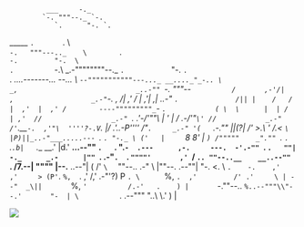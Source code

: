              ___     -._
            `-. """--._ `-.
               `.      "-. `.
 _____           `.       `. \       
`-.   """---.._    \        `.\
   `-.         "-.  \         `\
      `.          `-.\          \_.-""""""""--._
        `.           `                          "-.
          `.                                       `.    __....-------...
--..._      \                                       `--"""""""""""---..._
__...._"_-.. \                       _,                             _..-""
`-.      """--`           /       ,-'/|     ,                   _.-"
   `-.                 , /|     ,'  / |   ,'|    ,|        _..-"
      `.              /|| |    /   / |  ,'  |  ,' /        ----"""""""""_`-
        `.            ( \  \      |  | /   | ,'  //                 _.-"
          `.        .'-\/'""\ |  '  | /  .-/'"`\' //            _.-"
    /'`.____`-.  ,'"\  ''''?-.V`.   |/ .'..-P''''  /"`.     _.-"
   '(   `.-._""  ||(?|    /'   >.\  ' /.<   `\    |P)||_..-"___.....---
     `.   `. "-._ \ ('   |     `8      8'     |   `) /"""""    _".""
       `.   `.   `.`.b|   `.__            __.'   |d.'  __...--""
         `.   `.   ".`-  .---      ,-.     ---.  -'.-""
           `.   `.   ""|      -._      _.-      |""
             `.  .-"`.  `.       `""""'       ,'
               `/     `.. ""--..__    __..--""
                `.      /7.--|    """"    |--.__
                  ..--"| (  /'            `\  ` ""--..
               .-"      \\  |""--.    .--""|          "-.
              <.         \\  `.    -.    ,'       ,'     >
             (P'`.        `%,  `.      ,'        /,' .-"'?)
             P    `. \      `%,  `.  ,'         /' .'     \
            | --"  _\||       `%,  `'          /.-'   .    )
            |       `-.""--..   `%..--"""\\"--.'       "-  |
            \          `.  .--"""  "\.\.\ \\.'       )     |

![](https://images-wixmp-ed30a86b8c4ca887773594c2.wixmp.com/f/b295ad0a-0546-4b13-8e05-872debffadc8/dapmu1x-269a7ab6-45b7-40b3-b35a-943b2600e052.png?token=eyJ0eXAiOiJKV1QiLCJhbGciOiJIUzI1NiJ9.eyJzdWIiOiJ1cm46YXBwOiIsImlzcyI6InVybjphcHA6Iiwib2JqIjpbW3sicGF0aCI6IlwvZlwvYjI5NWFkMGEtMDU0Ni00YjEzLThlMDUtODcyZGViZmZhZGM4XC9kYXBtdTF4LTI2OWE3YWI2LTQ1YjctNDBiMy1iMzVhLTk0M2IyNjAwZTA1Mi5wbmcifV1dLCJhdWQiOlsidXJuOnNlcnZpY2U6ZmlsZS5kb3dubG9hZCJdfQ.FiPEdsiZfxrwXJdmngK0CG1Mzbid2PJCNkfl1U7A8uk)
